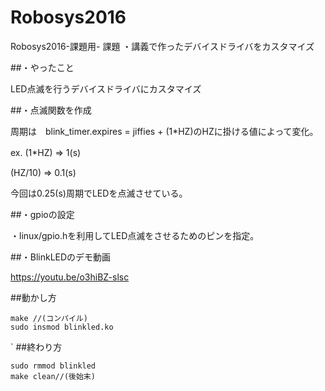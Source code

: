 # Robosys2016
Robosys2016-課題用-
課題
・講義で作ったデバイスドライバをカスタマイズ

##・やったこと

LED点滅を行うデバイスドライバにカスタマイズ

##・点滅関数を作成　

周期は　blink_timer.expires = jiffies + (1*HZ)のHZに掛ける値によって変化。

ex.
(1*HZ) => 1(s)　

(HZ/10) => 0.1(s)

今回は0.25(s)周期でLEDを点滅させている。

##・gpioの設定

・linux/gpio.hを利用してLED点滅をさせるためのピンを指定。

##・BlinkLEDのデモ動画

https://youtu.be/o3hiBZ-slsc


##動かし方
```
make //(コンパイル)
sudo insmod blinkled.ko
````
`
##終わり方
```
sudo rmmod blinkled 
make clean//(後始末)
